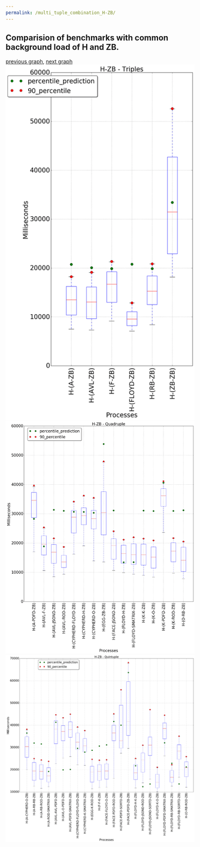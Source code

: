 ```yaml
---
permalink: /multi_tuple_combination_H-ZB/
---
```



 ## Comparision of benchmarks with common background load of H and ZB.

[previous graph](../multi_tuple_combination_H-SORTD/), [next graph](../multi_tuple_combination_JSOND-AVL/)
![graph figure](./images/triple/H/H-ZB_box.png)![graph figure](./images/quadruple/H/H-ZB_box.png)![graph figure](./images/quintuple/H/H-ZB_box.png)